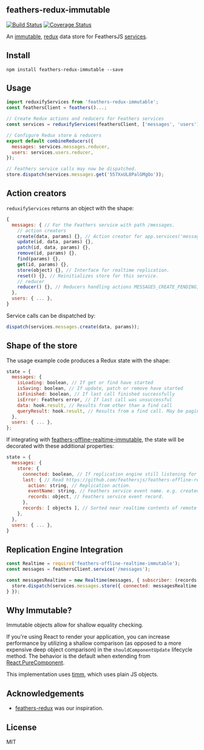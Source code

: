 ## feathers-redux-immutable

[![Build Status](https://travis-ci.org/collegepulse/feathers-redux-immutable.svg?branch=master)](https://travis-ci.org/collegepulse/feathers-redux-immutable)
[![Coverage Status](https://coveralls.io/repos/github/collegepulse/feathers-redux-immutable/badge.svg?branch=master)](https://coveralls.io/github/collegepulse/feathers-redux-immutable?branch=master)

An [immutable][1], [redux][2] data store for FeathersJS [services][3].

## Install

```
npm install feathers-redux-immutable --save
```

## Usage

```js
import reduxifyServices from 'feathers-redux-immutable';
const feathersClient = feathers()...;

// Create Redux actions and reducers for Feathers services
const services = reduxifyServices(feathersClient, ['messages', 'users']);

// Configure Redux store & reducers
export default combineReducers({
  messages: services.messages.reducer,
  users: services.users.reducer,
});

// Feathers service calls may now be dispatched.
store.dispatch(services.messages.get('557XxUL8PalGMgOo'));
```

## Action creators

`reduxifyServices` returns an object with the shape:

```javascript
{
  messages: { // For the Feathers service with path /messages.
    // action creators
    create(data, params) {}, // Action creator for app.services('messages').create(data, params)
    update(id, data, params) {},
    patch(id, data, params) {},
    remove(id, params) {},
    find(params) {},
    get(id, params) {},
    store(object) {}, // Interface for realtime replication.
    reset() {}, // Reinitializes store for this service.
    // reducer
    reducer() {}, // Reducers handling actions MESSAGES_CREATE_PENDING, _FULFILLED, and _REJECTED.
  },
  users: { ... },
}
```

Service calls can be dispatched by:

```javascript
dispatch(services.messages.create(data, params));
```

## Shape of the store

The usage example code produces a Redux state with the shape:

```javascript
state = {
  messages: {
    isLoading: boolean, // If get or find have started
    isSaving: boolean, // If update, patch or remove have started
    isFinished: boolean, // If last call finished successfully
    isError: Feathers error, // If last call was unsuccessful
    data: hook.result, // Results from other than a find call
    queryResult: hook.result, // Results from a find call. May be paginated.
  },
  users: { ... },
};
```

If integrating with [feathers-offline-realtime-immutable][5], the state will be decorated with these additional properties:

```javascript
state = {
  messages: {
    store: {
      connected: boolean, // If replication engine still listening for Feathers service events
      last: { // Read https://github.com/feathersjs/feathers-offline-realtime#event-information.
        action: string, // Replication action.
        eventName: string, // Feathers service event name. e.g. created
        records: object, // Feathers service event record.
      },
      records: [ objects ], // Sorted near realtime contents of remote service
    },
  },
  users: { ... },
}
```

## Replication Engine Integration

```javascript
const Realtime = require('feathers-offline-realtime-immutable');
const messages = feathersClient.service('/messages');

const messagesRealtime = new Realtime(messages, { subscriber: (records, last) => {
  store.dispatch(services.messages.store({ connected: messagesRealtime.connected, last, records }));
} });
```

## Why Immutable?

Immutable objects allow for shallow equality checking.

If you're using React to render your application, you can increase performance by utilizing a shallow comparison (as opposed to a more expensive deep object comparison) in the `shouldComponentUpdate` lifecycle method. The behavior is the default when extending from [React.PureComponent][4].

This implementation uses [timm][1], which uses plain JS objects.

## Acknowledgements
- [feathers-redux](https://github.com/feathersjs/feathers-redux) was our inspiration.

## License

MIT

[1]: http://guigrpa.github.io/timm/
[2]: http://redux.js.org/
[3]: https://docs.feathersjs.com/api/services
[4]: https://facebook.github.io/react/docs/react-api.html#react.purecomponent
[5]: https://github.com/collegepulse/feathers-offline-realtime-immutable
